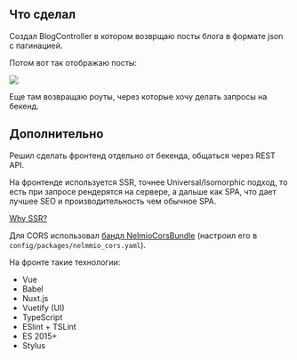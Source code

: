 ## Что сделал

Создал BlogController в котором возврщаю посты блога в формате json с пагинацией.

Потом вот так отображаю посты:

![](https://i.imgur.com/Xc9ySao.png)

Еще там возвращаю роуты, через которые хочу делать запросы на бекенд.

## Дополнительно

Решил сделать фронтенд отдельно от бекенда, общаться через REST API.

На фронтенде используется SSR, точнее Universal/Isomorphic подход, 
то есть при запросе рендерятся на сервере, а дальше как SPA, что дает лучшее SEO и производительность чем обычное SPA.

[Why SSR?](https://ssr.vuejs.org/#why-ssr)

Для CORS использовал [бандл NelmioCorsBundle](https://github.com/nelmio/NelmioCorsBundle) (настроил его в `config/packages/nelmmio_cors.yaml`).






На фронте такие технологии:

- Vue
- Babel
- Nuxt.js
- Vuetify (UI)
- TypeScript
- ESlint + TSLint
- ES 2015+
- Stylus

